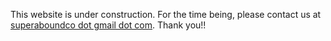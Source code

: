 This website is under construction. For the time being, please contact us at [superaboundco dot gmail dot com](superaboundco@gmail.com). Thank you!!